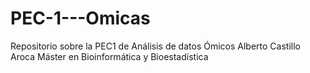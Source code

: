 # PEC-1---Omicas
Repositorio sobre la PEC1 de Análisis de datos Ómicos
Alberto Castillo Aroca
Máster en Bioinformática y Bioestadística

